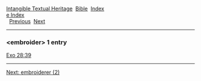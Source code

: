 [Intangible Textual Heritage](../../index)  [Bible](../index) 
[Index](index)   
[e Index](_e_)  
  [Previous](c03644)  [Next](c03646) 

------------------------------------------------------------------------

### &lt;embroider&gt; 1 entry

[Exo 28:39](../kjv/exo028.htm#039)  

------------------------------------------------------------------------

[Next: embroiderer (2)](c03646)
